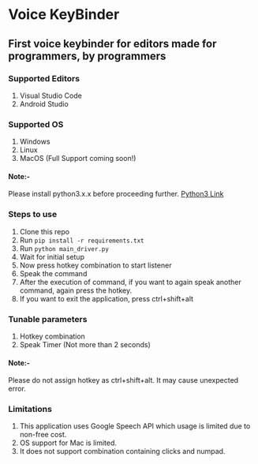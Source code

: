 # Voice KeyBinder

## First voice keybinder for editors made for programmers, by programmers

### Supported Editors
1. Visual Studio Code
2. Android Studio

### Supported OS
1. Windows
2. Linux
3. MacOS (Full Support coming soon!)

#### Note:-
Please install python3.x.x before proceeding further. [Python3 Link](https://www.python.org/downloads/)

### Steps to use
1. Clone this repo
2. Run ```pip install -r requirements.txt```
3. Run ```python main_driver.py```
4. Wait for initial setup
5. Now press hotkey combination to start listener
6. Speak the command
7. After the execution of command, if you want to again speak another command, again press the hotkey.
8. If you want to exit the application, press ctrl+shift+alt

### Tunable parameters
1. Hotkey combination
2. Speak Timer (Not more than 2 seconds)

#### Note:-
Please do not assign hotkey as ctrl+shift+alt. It may cause unexpected error.

### Limitations
1. This application uses Google Speech API which usage is limited due to non-free cost.
2. OS support for Mac is limited.
3. It does not support combination containing clicks and numpad.